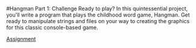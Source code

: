 #Hangman Part 1: Challenge
Ready to play? In this quintessential project, you'll write a program that plays the childhood word game, Hangman. 
Get ready to manipulate strings and files on your way to creating the graphics for this classic console-based game.

[Assignment](https://web.stanford.edu/class/archive/cs/cs106a/cs106a.1124/handouts/200%20Assignment%204.pdf)

